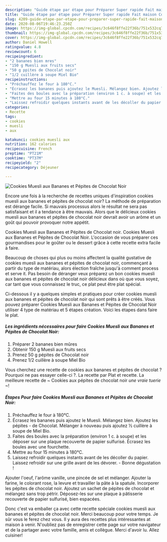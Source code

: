 ```yaml
---
description: "Guide étape par étape pour Préparer Super rapide Fait maison Cookies Muesli aux Bananes et Pépites de Chocolat Noir"
title: "Guide étape par étape pour Préparer Super rapide Fait maison Cookies Muesli aux Bananes et Pépites de Chocolat Noir"
slug: 4209-guide-etape-par-etape-pour-preparer-super-rapide-fait-maison-cookies-muesli-aux-bananes-et-pepites-de-chocolat-noir
date: 2020-08-06T19:46:23.250Z
image: https://img-global.cpcdn.com/recipes/3c646f8ffe22f36b/751x532cq70/cookies-muesli-aux-bananes-et-pepites-de-chocolat-noir-photo-principale-de-la-recette.jpg
thumbnail: https://img-global.cpcdn.com/recipes/3c646f8ffe22f36b/751x532cq70/cookies-muesli-aux-bananes-et-pepites-de-chocolat-noir-photo-principale-de-la-recette.jpg
cover: https://img-global.cpcdn.com/recipes/3c646f8ffe22f36b/751x532cq70/cookies-muesli-aux-bananes-et-pepites-de-chocolat-noir-photo-principale-de-la-recette.jpg
author: Daniel Howell
ratingvalue: 4.8
reviewcount: 6
recipeingredient:
- "2 bananes bien mres"
- "150 g Muesli aux fruits secs"
- "50 g ppites de Chocolat noir"
- "1/2 cuillère à soupe Miel Bio"
recipeinstructions:
- "Préchauffez le four à 180°C."
- "Écrasez les bananes puis ajoutez le Muesli. Mélangez bien. Ajoutez les pépites de Chocolat. Mélanger à nouveau puis ajoutez ½ cuillère à soupe de Miel Bio."
- "Faites des boules avec la préparation (environ 1 c. à soupe) et les déposer sur une plaque recouverte de papier sulfurisé. Écrasez les boules avec une fourchette."
- "Mettre au four 15 minutes à 180°C."
- "Laissez refroidir quelques instants avant de les décoller du papier. Laissez refroidir sur une grille avant de les dévorer. Bonne dégustation !"
categories:
- Recette
tags:
- cookies
- muesli
- aux

katakunci: cookies muesli aux 
nutrition: 162 calories
recipecuisine: French
preptime: "PT21M"
cooktime: "PT37M"
recipeyield: "2"
recipecategory: Déjeuner

---
```



![Cookies Muesli aux Bananes et Pépites de Chocolat Noir](https://img-global.cpcdn.com/recipes/3c646f8ffe22f36b/751x532cq70/cookies-muesli-aux-bananes-et-pepites-de-chocolat-noir-photo-principale-de-la-recette.jpg)

Encore une fois à la recherche de recettes uniques d'inspiration cookies muesli aux bananes et pépites de chocolat noir? La méthode de préparation est dérange facile. Si mauvais processus alors le résultat ne sera pas satisfaisant et il a tendance à être mauvais. Alors que le délicieux cookies muesli aux bananes et pépites de chocolat noir devrait avoir un arôme et un goût qui pouvoir provoquer notre appétit.

Cookies Muesli aux Bananes et Pépites de Chocolat noir. Cookies Muesli aux Bananes et Pépites de Chocolat Noir. L&#39;occasion de vous préparer ces gourmandises pour le goûter ou le dessert grâce à cette recette extra facile à faire.

Beaucoup de choses qui plus ou moins affectent la qualité gustative de cookies muesli aux bananes et pépites de chocolat noir, commençant à partir du type de matériau, alors élection fraîche jusqu'à comment process et serve it. Pas besoin de déranger veux préparez un bon cookies muesli aux bananes et pépites de chocolat noir délicieux dans où que vous soyez, car tant que vous connaissez le truc, ce plat peut être plat spécial.


Ci-dessous il y a quelques simples et pratiques pour créer cookies muesli aux bananes et pépites de chocolat noir qui sont prêts à être créés. Vous pouvez préparer Cookies Muesli aux Bananes et Pépites de Chocolat Noir utiliser 4 type de matériau et 5 étapes création. Voici les étapes dans faire le plat.

<!--inarticleads1-->

##### Les ingrédients nécessaires pour faire Cookies Muesli aux Bananes et Pépites de Chocolat Noir:

1. Préparer 2 bananes bien mûres
1. Obtenir 150 g Muesli aux fruits secs
1. Prenez 50 g pépites de Chocolat noir
1. Prenez 1/2 cuillère à soupe Miel Bio


Vous cherchez une recette de cookies aux bananes et pépites de chocolat ? Pourquoi ne pas essayer celle-ci ?. La recette par Plat et recette. La meilleure recette de ~ Cookies aux pépites de chocolat noir *une vraie tuerie* ~! 

<!--inarticleads2-->

##### Étapes Pour faire Cookies Muesli aux Bananes et Pépites de Chocolat Noir:

1. Préchauffez le four à 180°C.
1. Écrasez les bananes puis ajoutez le Muesli. Mélangez bien. Ajoutez les pépites - de Chocolat. Mélanger à nouveau puis ajoutez ½ cuillère à soupe de Miel Bio.
1. Faites des boules avec la préparation (environ 1 c. à soupe) et les déposer sur une plaque recouverte de papier sulfurisé. Écrasez les boules avec une fourchette.
1. Mettre au four 15 minutes à 180°C.
1. Laissez refroidir quelques instants avant de les décoller du papier. Laissez refroidir sur une grille avant de les dévorer. - Bonne dégustation !


Ajouter l&#39;oeuf, l&#39;arôme vanille, une pincée de sel et mélanger. Ajouter la farine, le colorant rose, la levure et travailler la pâte à la spatule. Incorporer les pépites de chocolat noir. Ajoutez un sachet de pépites de chocolat et mélangez sans trop pétrir. Déposez-les sur une plaque à pâtisserie recouverte de papier sulfurisé, bien espacées. 


Donc c'est va emballer ça avec cette recette spéciale cookies muesli aux bananes et pépites de chocolat noir. Merci beaucoup pour votre temps. Je sûr vous le ferez chez vous. Il y aura des recettes plus  intéressantes at maison à venir. N'oubliez pas de enregistrer cette page sur votre navigateur et de la partager avec votre famille, amis et collègue. Merci d'avoir lu. Allez cuisiner!

